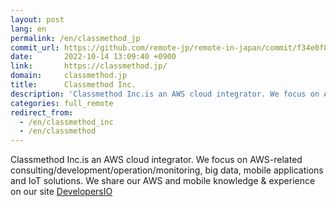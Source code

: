 ```yaml
---
layout: post
lang: en
permalink: /en/classmethod_jp
commit_url: https://github.com/remote-jp/remote-in-japan/commit/f34e0f86a9b08dd70ef8a6912f92f6ca7f99691d
date:       2022-10-14 13:09:40 +0900
link:       https://classmethod.jp/
domain:     classmethod.jp
title:      Classmethod Inc.
description: 'Classmethod Inc.is an AWS cloud integrator. We focus on AWS-related consulting/development/operation/monitoring, big data, mobile applications and IoT solutions. We share our AWS and mobile knowledge &amp; experience on our site DevelopersIO'
categories: full_remote
redirect_from:
  - /en/classmethod_inc
  - /en/classmethod
---
```


<p>Classmethod Inc.is an AWS cloud integrator. We focus on AWS-related consulting/development/operation/monitoring, big data, mobile applications and IoT solutions. We share our AWS and mobile knowledge & experience on our site <a href="https://dev.classmethod.jp/">DevelopersIO</a></p>
